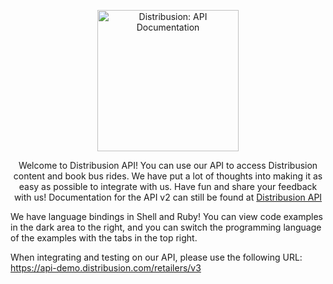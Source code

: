 
<p align="center">
  <img src="http://distribusion.com/wp-content/uploads/2017/03/logo-distribusion-footer.png" alt="Distribusion: API Documentation" width="226">
  <br>
</p>


<p align="center">Welcome to Distribusion API! You can use our API to access Distribusion content and book bus rides. We have put a lot of thoughts into making it as easy as possible to integrate with us. Have fun and share your feedback with us! Documentation for the API v2 can still be found at <a href="https://api-demo.distribusion.com/reseller/v2/docs">Distribusion API</a>

We have language bindings in Shell and Ruby! You can view code examples in the dark area to the right, and you can switch the programming language of the examples with the tabs in the top right.

When integrating and testing on our API, please use the following URL: <a href="https://api-demo.distribusion.com/retailers/v3">https://api-demo.distribusion.com/retailers/v3</a>


